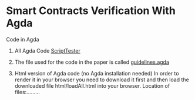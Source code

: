 # Smart Contracts Verification With Agda

 Code in Agda
1. All Agda Code
  [ScriptTester](/ScriptTester/)
  
2. The file used for the code in the paper is called [guidelines.agda](ScriptTester/guidelines.agda/)

3. Html version of Agda code (no Agda installation needed) In order to render it in your browser you need to download it first and then load the downloaded file html/loadAll.html into your browser. Location of files:.........
